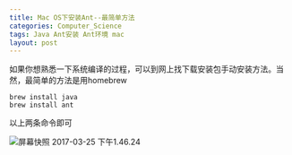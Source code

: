 ```yaml
---
title: Mac OS下安装Ant--最简单方法
categories: Computer_Science
tags: Java Ant安装 Ant环境 mac
layout: post
---
```




如果你想熟悉一下系统编译的过程，可以到网上找下载安装包手动安装方法。当然，最简单的方法是用homebrew

```shell
brew install java
brew install ant
```

以上两条命令即可

![屏幕快照 2017-03-25 下午1.46.24](https://thumbnail0.baidupcs.com/thumbnail/7343106a04cbe8fb7e0ffd8f8e879359?fid=1126347302-250528-250534322781989&time=1490421600&rt=sh&sign=FDTAER-DCb740ccc5511e5e8fedcff06b081203-x8gsWLP13r9jdb5dlWrhdSZQiu0%3D&expires=8h&chkv=0&chkbd=0&chkpc=&dp-logid=1939028995448949513&dp-callid=0&size=c710_u400&quality=100)
